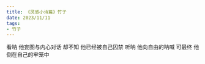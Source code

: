 ```yaml
---
title: 《灵感小诗篇》竹子
date: 2023/11/11
tags:
- 竹子
---
```

看呐
他妄图与内心对话
却不知
他已经被自己囚禁
听呐
他向自由的呐喊
可最终
他倒在自己的牢笼中
